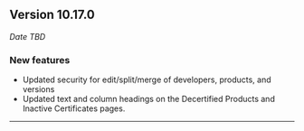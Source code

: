 
## Version 10.17.0
_Date TBD_

### New features
* Updated security for edit/split/merge of developers, products, and versions
* Updated text and column headings on the Decertified Products and Inactive Certificates pages.

---
